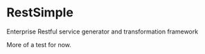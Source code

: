 # RestSimple
Enterprise Restful service generator and transformation framework

More of a test for now.

